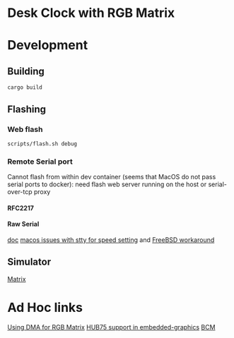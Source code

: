 # Desk Clock with RGB Matrix

# Development

## Building

```shell
cargo build
```

## Flashing

### Web flash

```shell
scripts/flash.sh debug
```

### Remote Serial port

Cannot flash from within dev container (seems that MacOS do not pass serial ports to docker): need flash web server running on the host or serial-over-tcp proxy

#### RFC2217

#### Raw Serial

[doc](https://docs.espressif.com/projects/esptool/en/latest/esp32/esptool/remote-serial-ports.html)
[macos issues with stty for speed setting](https://discussions.apple.com/thread/3798003?tstart=0&sortBy=rank) and [FreeBSD workaround](https://www.clearchain.com/blog/posts/using-serial-devices-in-freebsd-how-to-set-a-terminal-baud-rate)

## Simulator

[Matrix](https://www.arduinolibraries.info/libraries/esp32-hub75-led-matrix-panel-dma-display)

# Ad Hoc links

[Using DMA for RGB Matrix](https://github.com/mrcodetastic/ESP32-HUB75-MatrixPanel-DMA)
[HUB75 support in embedded-graphics](https://github.com/david-sawatzke/hub75-rs)
[BCM](https://www.batsocks.co.uk/readme/art_bcm_4.htm)